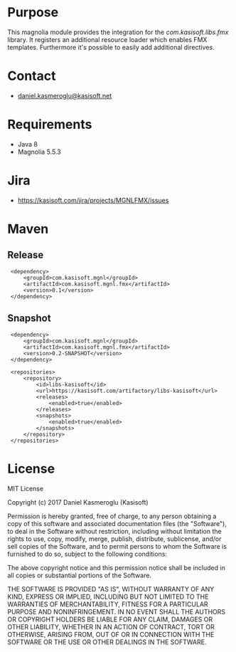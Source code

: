 Purpose
=======

This magnolia module provides the integration for the _com.kasisoft.libs.fmx_ library. It registers an additional
resource loader which enables FMX templates.
Furthermore it's possible to easily add additional directives.


Contact
=======

* daniel.kasmeroglu@kasisoft.net


Requirements
============

 * Java 8
 * Magnolia 5.5.3


Jira
====

* https://kasisoft.com/jira/projects/MGNLFMX/issues


Maven
=====

Release
-------

     <dependency>
         <groupId>com.kasisoft.mgnl</groupId>
         <artifactId>com.kasisoft.mgnl.fmx</artifactId>
         <version>0.1</version>
     </dependency>
     
     
Snapshot
--------

     <dependency>
         <groupId>com.kasisoft.mgnl</groupId>
         <artifactId>com.kasisoft.mgnl.fmx</artifactId>
         <version>0.2-SNAPSHOT</version>
     </dependency>
     
     <repositories>
         <repository>
             <id>libs-kasisoft</id>
             <url>https://kasisoft.com/artifactory/libs-kasisoft</url>
             <releases>
                 <enabled>true</enabled>
             </releases>
             <snapshots>
                 <enabled>true</enabled>
             </snapshots>
         </repository>
     </repositories>
     

License
=======

MIT License

Copyright (c) 2017 Daniel Kasmeroglu (Kasisoft)

Permission is hereby granted, free of charge, to any person obtaining a copy
of this software and associated documentation files (the "Software"), to deal
in the Software without restriction, including without limitation the rights
to use, copy, modify, merge, publish, distribute, sublicense, and/or sell
copies of the Software, and to permit persons to whom the Software is
furnished to do so, subject to the following conditions:

The above copyright notice and this permission notice shall be included in all
copies or substantial portions of the Software.

THE SOFTWARE IS PROVIDED "AS IS", WITHOUT WARRANTY OF ANY KIND, EXPRESS OR
IMPLIED, INCLUDING BUT NOT LIMITED TO THE WARRANTIES OF MERCHANTABILITY,
FITNESS FOR A PARTICULAR PURPOSE AND NONINFRINGEMENT. IN NO EVENT SHALL THE
AUTHORS OR COPYRIGHT HOLDERS BE LIABLE FOR ANY CLAIM, DAMAGES OR OTHER
LIABILITY, WHETHER IN AN ACTION OF CONTRACT, TORT OR OTHERWISE, ARISING FROM,
OUT OF OR IN CONNECTION WITH THE SOFTWARE OR THE USE OR OTHER DEALINGS IN THE
SOFTWARE.
